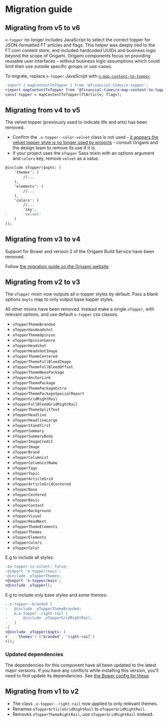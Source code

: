 # Migration guide
## Migrating from v5 to v6

`o-topper` no longer includes JavaScript to select the correct topper for JSON-formatted FT articles and flags. This helper was deeply tied to the FT.com content store, and included hardcoded UUIDs and business logic beyond the scope of Origami. Origami components focus on providing reusable user interfaces – without business logic assumptions which could limit their use outside specific groups or use-cases.

To migrate, replace `o-topper` JavaScript with [`n-map-content-to-topper`](https://github.com/Financial-Times/n-map-content-to-topper).

```diff
-import { mapContentToTopper } from '@financial-times/o-topper';
+import mapContentToTopper from '@financial-times/n-map-content-to-topper';
const topper = mapContentToTopper(ftArticle, flags);
```
## Migrating from v4 to v5

The velvet topper (previously used to indicate life and arts) has been removed.

- Confirm the `.o-topper--color-velvet` class is not used - [it appears the velvet topper style is no longer used by projects](https://github.com/Financial-Times/o-topper/pull/94) - consult Origami and the design team to remove its use if it is.
- If your project uses the `oTopper` Sass mixin with an options argument and `colors` key, remove `velvet` as a value.

```diff
@include oTopper($opts: (
	'themes': (
        //...
	),
	'elements': (
        //...
	),
	'colors': (
        //...
		'sky',
-		'velvet'
	)
));
```

## Migrating from v3 to v4

Support for Bower and version 2 of the Origami Build Service have been removed.

Follow [the migration guide on the Origami website](https://origami.ft.com/documentation/tutorials/bower-to-npm/).

## Migrating from v2 to v3

The `oTopper` mixin now outputs all o-topper styles by default. Pass a blank options `$opts` map to only output base topper styles.

All other mixins have been removed. Instead make a single `oTopper`, with relevant options, and use default `o-topper` css classes.

- `oTopperThemeBranded`
- `oTopperHasHeadshot`
- `oTopperThemeOpinion`
- `oTopperOpinionGenre`
- `oTopperHeadshot`
- `oTopperHeadshotImage`
- `oTopperThemeCentered`
- `oTopperThemeFullBleedImage`
- `oTopperThemeFullBleedOffset`
- `oTopperThemeNewsPackage`
- `oTopperAnchorLink`
- `oTopperThemePackage`
- `oTopperThemePackageExtra`
- `oTopperThemePackageSpecialReport`
- `oTopperGridRightRail`
- `oTopperFullBleedGridRightRail`
- `oTopperThemeSplitText`
- `oTopperHeadline`
- `oTopperHeadlineLarge`
- `oTopperStandfirst`
- `oTopperSummary`
- `oTopperSummaryBody`
- `oTopperImageCredit`
- `oTopperImage`
- `oTopperBrand`
- `oTopperColumnist`
- `oTopperColumnistName`
- `oTopperTags`
- `oTopperTopic`
- `oTopperArticleGrid`
- `oTopperArticleGridCentered`
- `oTopperBase`
- `oTopperCentered`
- `oTopperBasic`
- `oTopperContent`
- `oTopperBackground`
- `oTopperVisual`
- `oTopperReadNext`
- `oTopperThemeElements`
- `oTopperThemes`
- `oTopperElements`
- `oTopperColors`
- `oTopperColor`


E.g to include all styles:
```diff
-$o-topper-is-silent: false;
-@import 'o-topper/main';
-@include _oTopperThemes;
+@import 'o-topper/main';
+@include _oTopper();
```

E.g to include only base styles and some themes:
```diff
-.o-topper--branded {
-	@include _oTopperThemeBranded;
-	&.o-topper--right-rail {
-		@include _oTopperGridRightRail;
-	}
-}
+@include _oTopper($opts: (
+    'themes': ('branded', 'right-rail')
+));
```

### Updated dependencies

The dependencies for this component have all been updated to the latest major versions.
If you have any conflicts while installing this version, you'll need to first update
its dependencies. See [the Bower config for these](./bower.json).

## Migrating from v1 to v2

- The class `.o-topper--right-rail` now applied to only relevant themes.
- Renames `oTopperArticleGridRightRail` to `oTopperGridRightRail`.
- Removes `oTopperThemeRightRail`, use `oTopperGridRightRail` instead.
